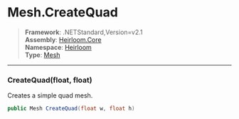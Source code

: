 # Mesh.CreateQuad

> **Framework**: .NETStandard,Version=v2.1  
> **Assembly**: [Heirloom.Core][0]  
> **Namespace**: [Heirloom][0]  
> **Type**: [Mesh][1]  

--------------------------------------------------------------------------------

### CreateQuad(float, float)

Creates a simple quad mesh.

```cs
public Mesh CreateQuad(float w, float h)
```

[0]: ../Heirloom.Core.md
[1]: Heirloom.Mesh.md
